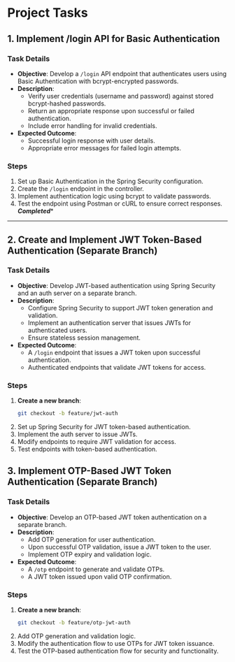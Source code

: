 # Project Tasks

## 1. Implement /login API for Basic Authentication

### Task Details
- **Objective**: Develop a `/login` API endpoint that authenticates users using Basic Authentication with bcrypt-encrypted passwords.
- **Description**:
    - Verify user credentials (username and password) against stored bcrypt-hashed passwords.
    - Return an appropriate response upon successful or failed authentication.
    - Include error handling for invalid credentials.
- **Expected Outcome**:
    - Successful login response with user details.
    - Appropriate error messages for failed login attempts.

### Steps
1. Set up Basic Authentication in the Spring Security configuration.
2. Create the `/login` endpoint in the controller.
3. Implement authentication logic using bcrypt to validate passwords.
4. Test the endpoint using Postman or cURL to ensure correct responses.
*****Completed******
---

## 2. Create and Implement JWT Token-Based Authentication (Separate Branch)

### Task Details
- **Objective**: Develop JWT-based authentication using Spring Security and an auth server on a separate branch.
- **Description**:
    - Configure Spring Security to support JWT token generation and validation.
    - Implement an authentication server that issues JWTs for authenticated users.
    - Ensure stateless session management.
- **Expected Outcome**:
    - A `/login` endpoint that issues a JWT token upon successful authentication.
    - Authenticated endpoints that validate JWT tokens for access.

### Steps
1. **Create a new branch**:
   ```bash
   git checkout -b feature/jwt-auth
2. Set up Spring Security for JWT token-based authentication.
3.   Implement the auth server to issue JWTs.
4.   Modify endpoints to require JWT validation for access.
5.  Test endpoints with token-based authentication.

## 3. Implement OTP-Based JWT Token Authentication (Separate Branch)

### Task Details
- **Objective**: Develop an OTP-based JWT token authentication on a separate branch.
- **Description**:
    - Add OTP generation for user authentication.
    - Upon successful OTP validation, issue a JWT token to the user.
    - Implement OTP expiry and validation logic.
- **Expected Outcome**:
    - A `/otp` endpoint to generate and validate OTPs.
    - A JWT token issued upon valid OTP confirmation.

### Steps
1. **Create a new branch**:
   ```bash
   git checkout -b feature/otp-jwt-auth
2. Add OTP generation and validation logic.
3. Modify the authentication flow to use OTPs for JWT token issuance.
4. Test the OTP-based authentication flow for security and functionality.
